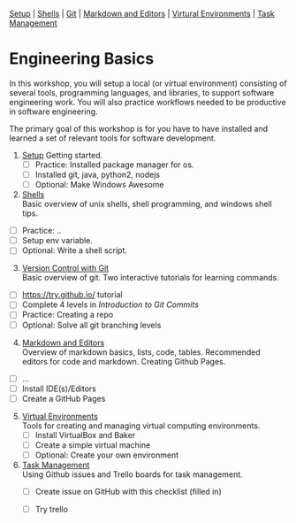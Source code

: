[Setup](Setup.md#setup) | [Shells](Shells.md#shells) |  [Git](Git.md#git) | [Markdown and Editors](MarkdownEditors.md#markdown) |  [Virtural Environments](Environments.md#environments) | [Task Management](OnlineTools.md#online-tools)

# Engineering Basics

In this workshop, you will setup a local (or virtual environment) consisting of several tools, programming languages, and libraries, to support software engineering work.  You will also practice workflows needed to be productive in software engineering.

The primary goal of this workshop is for you have to have installed and learned a set of relevant tools for software development.

1. [Setup](Setup.md#setup)
   Getting started.
   - [ ] Practice: Installed package manager for os.
   - [ ] Installed git, java, python2, nodejs
   - [ ] Optional: Make Windows Awesome
2. [Shells](Shells.md#shells)  
   Basic overview of unix shells, shell programming, and windows shell tips.
  - [ ] Practice: ..
  - [ ] Setup env variable.
  - [ ] Optional: Write a shell script.
3. [Version Control with Git](Git.md#git)  
   Basic overview of git. Two interactive tutorials for learning commands.
  - [ ] https://try.github.io/ tutorial
  - [ ] Complete 4 levels in *Introduction to Git Commits*
  - [ ] Practice: Creating a repo
  - [ ] Optional: Solve all git branching levels
4. [Markdown and Editors](MarkdownEditors.md#markdown)  
   Overview of markdown basics, lists, code, tables. Recommended editors for code and markdown. Creating Github Pages.
  - [ ] ... 
  - [ ] Install IDE(s)/Editors
  - [ ] Create a GitHub Pages 
5. [Virtual Environments](Environments.md#Environments)  
   Tools for creating and managing virtual computing environments.
   - [ ] Install VirtualBox and Baker
   - [ ] Create a simple virtual machine
   - [ ] Optional: Create your own environment
6. [Task Management](OnlineTools.md#online-tools)  
   Using Github issues and Trello boards for task management.
   - [ ] Create issue on GitHub with this checklist (filled in) 
   - [ ] Try trello




